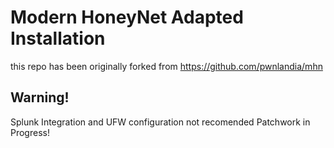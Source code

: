 # Modern HoneyNet Adapted Installation
this repo has been originally forked from https://github.com/pwnlandia/mhn

## Warning!
Splunk Integration and UFW configuration not recomended
Patchwork in Progress!
